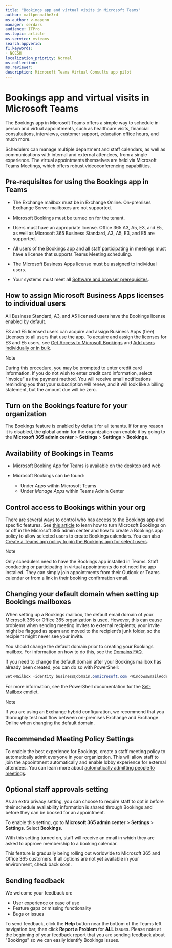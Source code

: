 ```yaml
---
title: "Bookings app and virtual visits in Microsoft Teams"
author: mattpennathe3rd
ms.author: v-mapenn
manager: serdars
audience: ITPro
ms.topic: article 
ms.service: msteams 
search.appverid: 
f1.keywords:
- NOCSH
localization_priority: Normal
ms.collection: 
ms.reviewer: 
description: Microsoft Teams Virtual Consults app pilot
---
```


# Bookings app and virtual visits in Microsoft Teams

The Bookings app in Microsoft Teams offers a simple way to schedule in-person and virtual appointments, such as healthcare visits, financial consultations, interviews, customer support, education office hours, and much more.

Schedulers can manage multiple department and staff calendars, as well as communications with internal and external attendees, from a single experience. The virtual appointments themselves are held via Microsoft Teams Meetings, which offers robust videoconferencing capabilities.

## Pre-requisites for using the Bookings app in Teams

- The Exchange mailbox must be in Exchange Online. On-premises Exchange Server mailboxes are not supported.

- Microsoft Bookings must be turned on for the tenant.

- Users must have an appropriate license. Office 365 A3, A5, E3, and E5, as well as Microsoft 365 Business Standard, A3, A5, E3, and E5 are supported.

- All users of the Bookings app and all staff participating in meetings must have a license that supports Teams Meeting scheduling.

- The Microsoft Business Apps license must be assigned to individual users.

- Your systems must meet all [Software and browser prerequisites](hardware-requirements-for-the-teams-app.md).

## How to assign Microsoft Business Apps licenses to individual users

All Business Standard, A3, and A5 licensed users have the Bookings license enabled by default.

E3 and E5 licensed users can acquire and assign Business Apps (free) Licenses to all users that use the app. To acquire and assign the licenses for E3 and E5 users, see [Get Access to Microsoft Bookings](https://support.office.com/article/get-access-to-microsoft-bookings-5382dc07-aaa5-45c9-8767-502333b214ce) and [Add users individually or in bulk](https://docs.microsoft.com/microsoft-365/admin/add-users/add-users).

> [!NOTE]
> During this procedure, you may be prompted to enter credit card information. If you do not wish to enter credit card information, select "invoice" as the payment method. You will receive email notifications reminding you that your subscription will renew, and it will look like a billing statement, but the amount due will be zero.

## Turn on the Bookings feature for your organization

The Bookings feature is enabled by default for all tenants. If for any reason it is disabled, the global admin for the organization can enable it by going to the **Microsoft 365 admin center** \> **Settings** \> **Settings** \> **Bookings**.

## Availability of Bookings in Teams

- Microsoft Booking App for Teams is available on the desktop and web

- Microsoft Bookings can be found:
  - Under *Apps* within Microsoft Teams
  - Under *Manage Apps* within Teams Admin Center

## Control access to Bookings within your org

There are several ways to control who has access to the Bookings app and specific features. See [this article](https://support.microsoft.com/en-us/office/get-access-to-microsoft-bookings-5382dc07-aaa5-45c9-8767-502333b214ce) to learn how to turn Microsoft Bookings on or off in the Microsoft 365 admin center and how to create a Bookings app policy to allow selected users to create Bookings calendars. You can also [Create a Teams app policy to pin the Bookings app for select users](teams-app-setup-policies.md).

> [!NOTE]
> Only schedulers need to have the Bookings app installed in Teams. Staff conducting or participating in virtual appointments do not need the app installed. They can simply join appointments from their Outlook or Teams calendar or from a link in their booking confirmation email.

## Changing your default domain when setting up Bookings mailboxes

When setting up a Bookings mailbox, the default email domain of your Microsoft 365 or Office 365 organization is used. However, this can cause problems when sending meeting invites to external recipients; your invite might be flagged as spam and moved to the recipient’s junk folder, so the recipient might never see your invite.

You should change the default domain prior to creating your Bookings mailbox. For information on how to do this, see the [Domains FAQ](https://docs.microsoft.com/microsoft-365/admin/setup/domains-faq#how-do-i-set-or-change-the-default-domain-in-office-365).

If you need to change the default domain after your Bookings mailbox has already been created, you can do so with PowerShell:

```PowerShell
Set-Mailbox -identity business@domain.onmicrosoft.com -WindowsEmailAddress business@domain.com -EmailAddresses business@domain.com
```

For more information, see the PowerShell documentation for the [Set-Mailbox](https://docs.microsoft.com/powershell/module/exchange/mailboxes/set-mailbox) cmdlet.

> [!NOTE]
> If you are using an Exchange hybrid configuration, we recommend that you thoroughly test mail flow between on-premises Exchange and Exchange Online when changing the default domain.

## Recommended Meeting Policy Settings

To enable the best experience for Bookings, create a staff meeting policy to automatically admit everyone in your organization. This will allow staff to join the appointment automatically and enable lobby experience for external attendees. You can learn more about [automatically admitting people to meetings](meeting-policies-in-teams.md#automatically-admit-people.md).

## Optional staff approvals setting

As an extra privacy setting, you can choose to require staff to opt in before their schedule availability information is shared through Bookings and before they can be booked for an appointment.  

To enable this setting, go to **Microsoft 365 admin center** \> **Settings** \> **Settings**. Select **Bookings**.

With this setting turned on, staff will receive an email in which they are asked to approve membership to a booking calendar.  

This feature is gradually being rolling out worldwide to Microsoft 365 and Office 365 customers. If all options are not yet available in your environment, check back soon.

## Sending feedback

We welcome your feedback on:

  - User experience or ease of use
  - Feature gaps or missing functionality
  - Bugs or issues
  
To send feedback, click the **Help** button near the bottom of the Teams left navigation bar, then click **Report a Problem** for **ALL** issues. Please note at the beginning of your feedback report that you are sending feedback about "Bookings" so we can easily identify Bookings issues.
